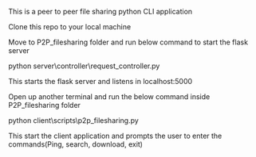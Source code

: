 This is a peer to peer file sharing python CLI application

Clone this repo to your local machine

Move to P2P_filesharing folder and run below command to start the flask server

python server\controller\request_controller.py

This starts the flask server and listens in localhost:5000

Open up another terminal and run the below command inside P2P_filesharing folder

python client\scripts\p2p_filesharing.py

This start the client application and prompts the user to enter the commands(Ping, search, download, exit)
